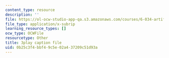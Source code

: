 ```yaml
---
content_type: resource
description: ''
file: https://ol-ocw-studio-app-qa.s3.amazonaws.com/courses/6-034-artificial-intelligence-fall-2010/0b25c3f4bbf49c5e02a437209c51d93a_EC6bf8JCpDQ.srt
file_type: application/x-subrip
learning_resource_types: []
ocw_type: OCWFile
resourcetype: Other
title: 3play caption file
uid: 0b25c3f4-bbf4-9c5e-02a4-37209c51d93a
---
```

